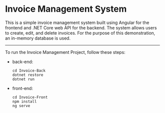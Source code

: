# Invoice Management System
This is a simple invoice management system built using Angular for the frontend and .NET Core web API for the backend. The system allows users to create, edit, and delete invoices. For the purpose of this demonstration, an in-memory database is used.

---

To run the Invoice Management Project, follow these steps:

- back-end:
  ```
  cd Invoice-Back
  dotnet restore
  dotnet run
  ```

- front-end:
  ```
  cd Invoice-Front
  npm install
  ng serve  
  ```

